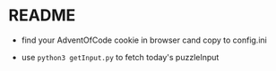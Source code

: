 # README

* find your AdventOfCode cookie in browser cand copy to config.ini

* use `python3 getInput.py` to fetch today's puzzleInput
